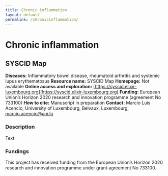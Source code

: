 ```yaml
---
title: Chronic inflammation
layout: default
permalink: /chronicinflammation/
---
```


# Chronic inflammation
## SYSCID Map

**Diseases:** Inflammatory bowel disease, rheumatoid arthritis and systemic lupus erythematosus
**Resource name:** SYSCID Map
**Homepage:** Not available
**Online access and exploration:**  [https://syscid.elixir-luxembourg.org](https://syscid.elixir-luxembourg.org)
**Funding:** European Union’s Horizon 2020 research and innovation programme (agreement No 733100)
**How to cite:** Manuscript in preparation
**Contact:** Marcio Luis Acencio, University of Luxembourg, Belvaux, Luxembourg, marcio.acencio@uni.lu

### Description

Text

### Fundings

This project has received funding from the European Union’s Horizon 2020 research and innovation programme under grant agreement No 733100.

